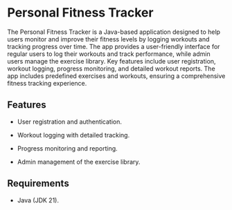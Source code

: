 # Personal Fitness Tracker

The Personal Fitness Tracker is a Java-based application designed to help users monitor and improve their fitness levels by logging workouts and tracking progress over time. The app provides a user-friendly interface for regular users to log their workouts and track performance, while admin users manage the exercise library. Key features include user registration, workout logging, progress monitoring, and detailed workout reports. The app includes predefined exercises and workouts, ensuring a comprehensive fitness tracking experience.

## Features

- User registration and authentication.

- Workout logging with detailed tracking.

- Progress monitoring and reporting.

- Admin management of the exercise library.

## Requirements

- Java (JDK 21).